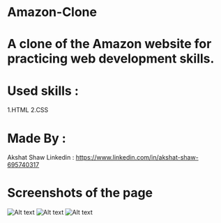 # Amazon-Clone
# A clone of the Amazon website for practicing web development skills.
# Used skills :
 1.HTML
 2.CSS
# Made By :
 Akshat Shaw
 Linkedin : https://www.linkedin.com/in/akshat-shaw-695740317
# Screenshots of the page
![Alt text](https://1drv.ms/i/c/0333ebefc9212599/EWO6VDHoad5PqCDs--xasd0BoTKPwy4SNnWV5M61RChOXA?e=SJ6xYk)
![Alt text](https://1drv.ms/i/c/0333ebefc9212599/EWtivhifhzZLs4mQK5bBsrcBjdStyQxxv9o22npS6XIKYQ?e=9H7rva)
![Alt text](https://1drv.ms/i/c/0333ebefc9212599/Ef-9jffjVw9Duk8Y5Qq7Or8BCvAM5UiiMTlQ9kpdXlFvlw?e=38mgMv)

